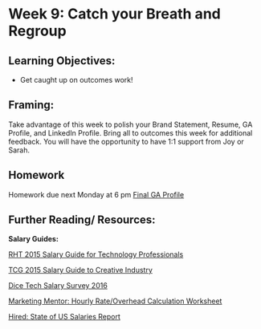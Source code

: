 # Week 9: Catch your Breath and Regroup  

## Learning Objectives:

* Get caught up on outcomes work!

## Framing:

Take advantage of this week to polish your Brand Statement, Resume, GA Profile, and LinkedIn Profile. Bring all to outcomes this week for additional feedback. You will have the opportunity to have 1:1 support from Joy or Sarah.

## Homework

Homework due next Monday at 6 pm [Final GA Profile](https://github.com/ga-dc/outcomes/blob/master/roadmap/week10/HWweek10.md) 

## Further Reading/ Resources:

**Salary Guides:** 

[RHT 2015 Salary Guide for Technology Professionals](https://drive.google.com/open?id=0B0cuNYi34jyuZTQtZUpkb2xYOVE&authuser=0)

[TCG 2015 Salary Guide to Creative Industry](https://drive.google.com/open?id=0B0cuNYi34jyuVVQtT0VDVUx1SHM&authuser=0)

[Dice Tech Salary Survey 2016](https://drive.google.com/open?id=0B0cuNYi34jyueG5QVldsckFmSWs)

[Marketing Mentor: Hourly Rate/Overhead Calculation Worksheet](https://drive.google.com/open?id=0B0cuNYi34jyublZNUGk3WXFyRTg&authuser=0)

[Hired: State of US Salaries Report](https://hired.com/whitepapers/software-engineer-salary-data?utm_source=customerio&utm_medium=email&utm_campaign=salaryreport)
